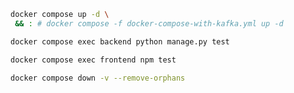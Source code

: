 ```sh
docker compose up -d \
 && : # docker compose -f docker-compose-with-kafka.yml up -d
```

```bash
docker compose exec backend python manage.py test
```

```bash
docker compose exec frontend npm test
```

```bash
docker compose down -v --remove-orphans
```
